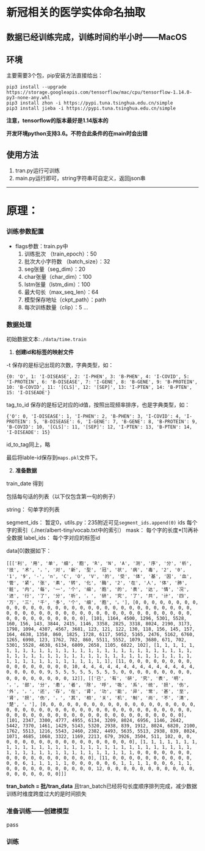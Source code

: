 
# 新冠相关的医学实体命名抽取

## 数据已经训练完成，训练时间约半小时——MacOS

## 环境

主要需要3个包，pip安装方法直接给出：

```shell
pip3 install --upgrade https://storage.googleapis.com/tensorflow/mac/cpu/tensorflow-1.14.0-py3-none-any.whl
pip3 install zhon -i https://pypi.tuna.tsinghua.edu.cn/simple
pip3 install jieba -i https://pypi.tuna.tsinghua.edu.cn/simple
```

**注意，tensorflow的版本最好是1.14版本的**


**开发环境python支持3.6。不符合此条件的在main时会出错**


## 使用方法

1. tran.py运行可训练
2. main.py运行即可，string字符串可自定义，返回json串


---
# 原理：

### 训练参数配置

- flags参数：train.py中
	1. 训练批次	（train_epoch）：50
	2. 批次大小字符数	（batch_size）：32
	3. seg张量（seg_dim）：20
	4. char张量（char_dim）：100
	5. lstm张量（lstm_dim）：100
	6. 最大句长（max_seq_len）：64
	7. 模型保存地址（ckpt_path）：path
	8. 每次训练数量（clip）：5
	...



### 数据处理

初始数据文本:`./data/time.train`

1. **创建id和标签的映射文件**

-t 保存的是标记出现的次数，字典类型，如：
```
{0: 'O', 1: 'I-DISEASE', 2: 'I-PHEN', 3: 'B-PHEN', 4: 'I-COVID', 5: 'I-PROTEIN', 6: 'B-DISEASE', 7: 'I-GENE', 8: 'B-GENE', 9: 'B-PROTEIN', 10: 'B-COVID', 11: '[CLS]', 12: '[SEP]', 13: 'I-PTEN', 14: 'B-PTEN', 15: 'I-DISEADE'}
```

tag_to_id 保存的是标记对应的id值，按照出现频率排序，也是字典类型，如：

```
{'O': 0, 'I-DISEASE': 1, 'I-PHEN': 2, 'B-PHEN': 3, 'I-COVID': 4, 'I-PROTEIN': 5, 'B-DISEASE': 6, 'I-GENE': 7, 'B-GENE': 8, 'B-PROTEIN': 9, 'B-COVID': 10, '[CLS]': 11, '[SEP]': 12, 'I-PTEN': 13, 'B-PTEN': 14, 'I-DISEADE': 15}
```

id_to_tag同上，略

最后将lable-id保存到`maps.pkl`文件下。



2. **准备数据**

train_date 得到



包括每句话的列表（以下仅包含第一句的例子）

string：			句单字的列表

segment_ids：	暂定0，utils.py：235附近可见`segment_ids.append(0)`
ids				每个字的索引（./ner/albert-tiny/vocab.txt中的索引）
mask：			每个字的长度*[1]再补全数据
label_ids：		每个字对应的标签id

data[0]数据如下：
```
[[['利', '用', '单', '细', '胞', 'R', 'N', 'A', '测', '序', '分', '析', '技', '术', '，', '对', '新', '型', '冠', '状', '病', '毒', '2', '0', '1', '9', '-', 'n', 'C', 'O', 'V', '的', '受', '体', '基', '因', '血', '管', '紧', '张', '素', '转', '化', '酶', '2', '在', '人', '体', '肺', '脏', '内', '每', '一', '个', '细', '胞', '的', '表', '达', '情', '况', '进', '行', '了', '分', '析', '，', '研', '究', '了', '共', '计', '四', '万', '三', '千', '多', '个', '细', '胞', '。'], [0, 0, 0, 0, 0, 0, 0, 0, 0, 0, 0, 0, 0, 0, 0, 0, 0, 0, 0, 0, 0, 0, 0, 0, 0, 0, 0, 0, 0, 0, 0, 0, 0, 0, 0, 0, 0, 0, 0, 0, 0, 0, 0, 0, 0, 0, 0, 0, 0, 0, 0, 0, 0, 0, 0, 0, 0, 0, 0, 0, 0, 0, 0, 0], [101, 1164, 4500, 1296, 5301, 5528, 160, 156, 143, 3844, 2415, 1146, 3358, 2825, 3318, 8024, 2190, 3173, 1798, 1094, 4307, 4567, 3681, 123, 121, 122, 130, 118, 156, 145, 157, 164, 4638, 1358, 860, 1825, 1728, 6117, 5052, 5165, 2476, 5162, 6760, 1265, 6998, 123, 1762, 782, 860, 5511, 5552, 1079, 3680, 671, 702, 5301, 5528, 4638, 6134, 6809, 2658, 1105, 6822, 102], [1, 1, 1, 1, 1, 1, 1, 1, 1, 1, 1, 1, 1, 1, 1, 1, 1, 1, 1, 1, 1, 1, 1, 1, 1, 1, 1, 1, 1, 1, 1, 1, 1, 1, 1, 1, 1, 1, 1, 1, 1, 1, 1, 1, 1, 1, 1, 1, 1, 1, 1, 1, 1, 1, 1, 1, 1, 1, 1, 1, 1, 1, 1, 1], [11, 0, 0, 0, 0, 0, 0, 0, 0, 0, 0, 0, 0, 0, 0, 0, 0, 10, 4, 4, 4, 4, 4, 4, 4, 4, 4, 4, 4, 4, 4, 4, 0, 0, 0, 0, 0, 9, 5, 5, 5, 5, 5, 5, 5, 5, 0, 0, 0, 0, 0, 0, 0, 0, 0, 0, 0, 0, 0, 0, 0, 0, 0, 12]], [['已', '有', '研', '究', '表', '明', '，', '部', '分', '患', '者', '除', '呼', '吸', '系', '统', '损', '伤', '外', '，', '还', '存', '在', '肾', '功', '能', '异', '常', '甚', '至', '肾', '损', '伤', '，', '其', '相', '关', '机', '制', '尚', '不', '清', '楚', '。'], [0, 0, 0, 0, 0, 0, 0, 0, 0, 0, 0, 0, 0, 0, 0, 0, 0, 0, 0, 0, 0, 0, 0, 0, 0, 0, 0, 0, 0, 0, 0, 0, 0, 0, 0, 0, 0, 0, 0, 0, 0, 0, 0, 0, 0, 0, 0, 0, 0, 0, 0, 0, 0, 0, 0, 0, 0, 0, 0, 0, 0, 0, 0, 0], [101, 2347, 3300, 4777, 4955, 6134, 3209, 8024, 6956, 1146, 2642, 5442, 7370, 1461, 1429, 5143, 5320, 2938, 839, 1912, 8024, 6820, 2100, 1762, 5513, 1216, 5543, 2460, 2382, 4493, 5635, 5513, 2938, 839, 8024, 1071, 4685, 1068, 3322, 1169, 2213, 679, 3926, 3504, 511, 102, 0, 0, 0, 0, 0, 0, 0, 0, 0, 0, 0, 0, 0, 0, 0, 0, 0, 0], [1, 1, 1, 1, 1, 1, 1, 1, 1, 1, 1, 1, 1, 1, 1, 1, 1, 1, 1, 1, 1, 1, 1, 1, 1, 1, 1, 1, 1, 1, 1, 1, 1, 1, 1, 1, 1, 1, 1, 1, 1, 1, 1, 1, 1, 1, 0, 0, 0, 0, 0, 0, 0, 0, 0, 0, 0, 0, 0, 0, 0, 0, 0, 0], [11, 0, 0, 0, 0, 0, 0, 0, 0, 0, 0, 0, 0, 6, 1, 1, 1, 1, 1, 0, 0, 0, 0, 0, 6, 1, 1, 1, 1, 0, 0, 6, 1, 1, 0, 0, 0, 0, 0, 0, 0, 0, 0, 0, 0, 12, 0, 0, 0, 0, 0, 0, 0, 0, 0, 0, 0, 0, 0, 0, 0, 0, 0, 0]]]
```

**tran_batch = 批/tran_data**
且tran_batch已经将句长度顺序排列完成，减少数据训练时维度跨度过大的是时间损失


### 准备训练——创建模型

pass


### 训练





